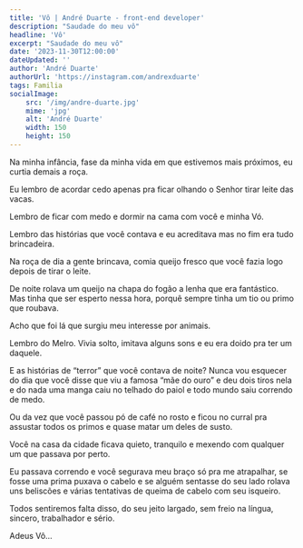 ```yaml
---
title: 'Vô | André Duarte - front-end developer'
description: "Saudade do meu vô"
headline: 'Vô'
excerpt: "Saudade do meu vô"
date: '2023-11-30T12:00:00'
dateUpdated: ''
author: 'André Duarte'
authorUrl: 'https://instagram.com/andrexduarte'
tags: Familia
socialImage:
    src: '/img/andre-duarte.jpg'
    mime: 'jpg'
    alt: 'André Duarte'
    width: 150
    height: 150
---
```


Na minha infância, fase da minha vida em que estivemos mais próximos, eu curtia demais a roça.

Eu lembro de acordar cedo apenas pra ficar olhando o Senhor tirar leite das vacas.

Lembro de ficar com medo e dormir na cama com você e minha Vó.

Lembro das histórias que você contava e eu acreditava mas no fim era tudo brincadeira.

Na roça de dia a gente brincava, comia queijo fresco que você fazia logo depois de tirar o leite.

De noite rolava um queijo na chapa do fogão a lenha que era fantástico. Mas tinha que ser esperto nessa hora, porquê sempre tinha um tio ou primo que roubava.

Acho que foi lá que surgiu meu interesse por animais.

Lembro do Melro. Vivia solto, imitava alguns sons e eu era doido pra ter um daquele.

E as histórias de “terror” que você contava de noite? Nunca vou esquecer do dia que você disse que viu a famosa “mãe do ouro” e deu dois tiros nela e do nada uma manga caiu no telhado do paiol e todo mundo saiu correndo de medo.

Ou da vez que você passou pó de café no rosto e ficou no curral pra assustar todos os primos e quase matar um deles de susto.

Você na casa da cidade ficava quieto, tranquilo e mexendo com qualquer um que passava por perto.

Eu passava correndo e você segurava meu braço só pra me atrapalhar, se fosse uma prima puxava o cabelo e se alguém sentasse do seu lado rolava uns beliscões e várias tentativas de queima de cabelo com seu isqueiro.

Todos sentiremos falta disso, do seu jeito largado, sem freio na língua, sincero, trabalhador e sério.

Adeus Vô…